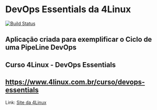 # DevOps Essentials da 4Linux

<!-- Altere a Flag abaixo com sua URL do Travis -->
[![Build Status](https://travis-ci.org/ramirobrandao/DevOpsLab-HelloWorld.svg?branch=master)](https://travis-ci.org/ramirobrandao/DevOpsLab-HelloWorld)

## Aplicação criada para exemplificar o Ciclo de uma PipeLine DevOps
## Curso 4Linux - DevOps Essentials 
## https://www.4linux.com.br/curso/devops-essentials

Link: [Site da 4Linux](https://devopslab-4linux.herokuapp.com/)
